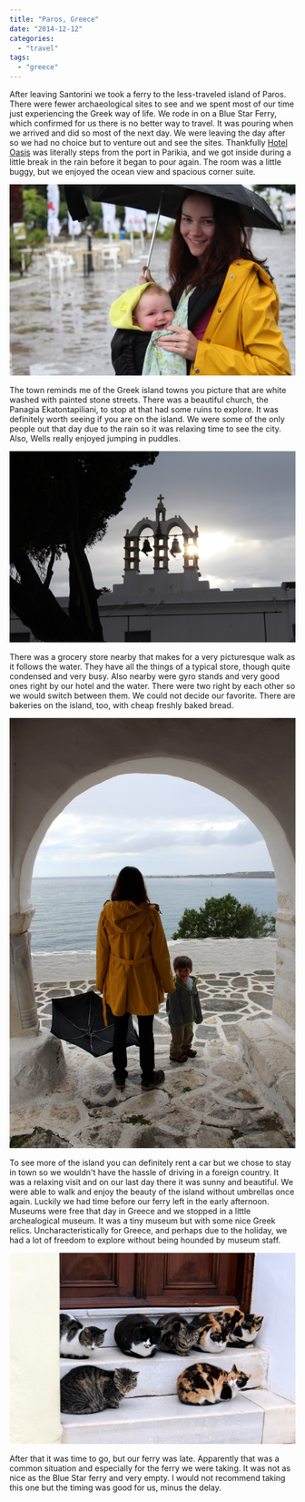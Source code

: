 ```yaml
---
title: "Paros, Greece"
date: "2014-12-12"
categories:
  - "travel"
tags:
  - "greece"
---
```


After leaving Santorini we took a ferry to the less-traveled island of Paros. There were fewer archaeological sites to see and we spent most of our time just experiencing the Greek way of life. We rode in on a Blue Star Ferry, which confirmed for us there is no better way to travel. It was pouring when we arrived and did so most of the next day. We were leaving the day after so we had no choice but to venture out and see the sites. Thankfully [Hotel Oasis](http://www.tripadvisor.com/Hotel_Review-g642171-d6694928-Reviews-Hotel_Oasis-Parikia_Paros_Cyclades.html) was literally steps from the port in Parikia, and we got inside during a little break in the rain before it began to pour again. The room was a little buggy, but we enjoyed the ocean view and spacious corner suite.

![Luckily the rain doesn't bother Isla](images/10344276_10100618461649894_5019852031816872079_o.jpg)

The town reminds me of the Greek island towns you picture that are white washed with painted stone streets. There was a beautiful church, the Panagia Ekatontapiliani, to stop at that had some ruins to explore. It was definitely worth seeing if you are on the island. We were some of the only people out that day due to the rain so it was relaxing time to see the city. Also, Wells really enjoyed jumping in puddles.

![The sun, hope for tomorrow](images/10293734_10100618461445304_2826954455860443267_o.jpg)

There was a grocery store nearby that makes for a very picturesque walk as it follows the water. They have all the things of a typical store, though quite condensed and very busy. Also nearby were gyro stands and very good ones right by our hotel and the water. There were two right by each other so we would switch between them. We could not decide our favorite. There are bakeries on the island, too, with cheap freshly baked bread.

![Our rain adventure](images/10256696_10100618460601994_4408552471441568641_o.jpg)

To see more of the island you can definitely rent a car but we chose to stay in town so we wouldn't have the hassle of driving in a foreign country. It was a relaxing visit and on our last day there it was sunny and beautiful. We were able to walk and enjoy the beauty of the island without umbrellas once again. Luckily we had time before our ferry left in the early afternoon. Museums were free that day in Greece and we stopped in a little archealogical museum. It was a tiny museum but with some nice Greek relics. Uncharacteristically for Greece, and perhaps due to the holiday, we had a lot of freedom to explore without being hounded by museum staff.

![Apparently cats don't like rain either ](images/10379877_10100618460701794_3439647399450714586_o.jpg)

After that it was time to go, but our ferry was late. Apparently that was a common situation and especially for the ferry we were taking. It was not as nice as the Blue Star ferry and very empty. I would not recommend taking this one but the timing was good for us, minus the delay.

